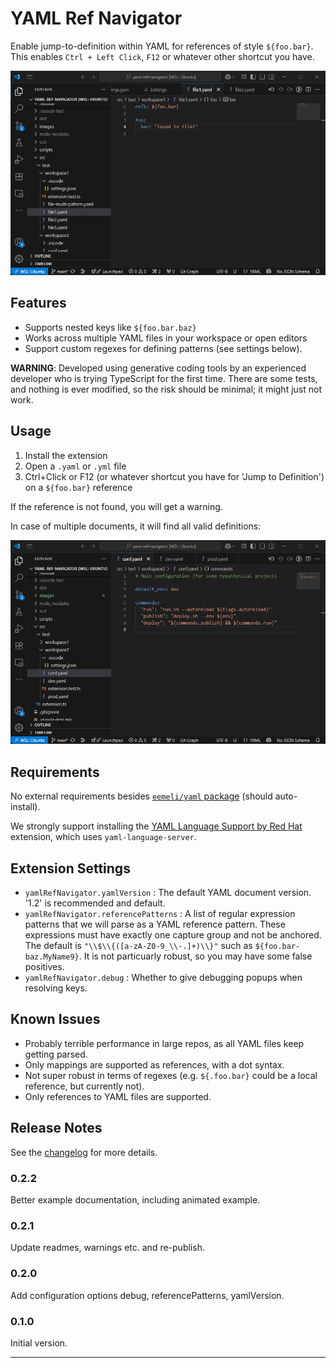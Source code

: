 # YAML Ref Navigator

Enable jump-to-definition within YAML for references of style `${foo.bar}`.
This enables `Ctrl + Left Click`, `F12` or whatever other shortcut you have.

![Simple Usage Example](images/example1.webp)

## Features

- Supports nested keys like `${foo.bar.baz}`
- Works across multiple YAML files in your workspace or open editors
- Support custom regexes for defining patterns (see settings below).

**WARNING**: Developed using generative coding tools by an experienced developer who is trying TypeScript for the first time.
There are some tests, and nothing is ever modified, so the risk should be minimal; it might just not work.

## Usage

1. Install the extension
2. Open a `.yaml` or `.yml` file
3. Ctrl+Click or F12 (or whatever shortcut you have for 'Jump to Definition') on a `${foo.bar}` reference

If the reference is not found, you will get a warning.

In case of multiple documents, it will find all valid definitions:

![Multiple References Example](images/example2.webp)

## Requirements

No external requirements besides [`eemeli/yaml` package](https://eemeli.org/yaml/#yaml) (should auto-install).

We strongly support installing the
[YAML Language Support by Red Hat](https://marketplace.visualstudio.com/items?itemName=redhat.vscode-yaml)
extension, which uses `yaml-language-server`.

## Extension Settings

- `yamlRefNavigator.yamlVersion` : The default YAML document version. '1.2' is recommended and default.
- `yamlRefNavigator.referencePatterns` : A list of regular expression patterns
  that we will parse as a YAML reference pattern. These expressions must have exactly one capture group
  and not be anchored. The default is `"\\$\\{([a-zA-Z0-9_\\-.]+)\\}"` such as `${foo.bar-baz.MyName9}`.
  It is not particuarly robust, so you may have some false positives.
- `yamlRefNavigator.debug` : Whether to give debugging popups when resolving keys.

## Known Issues

- Probably terrible performance in large repos, as all YAML files keep getting parsed.
- Only mappings are supported as references, with a dot syntax.
- Not super robust in terms of regexes (e.g. `${.foo.bar}` could be a local reference, but currently not).
- Only references to YAML files are supported.

## Release Notes

See the [changelog](./CHANGELOG.md) for more details.

### 0.2.2

Better example documentation, including animated example.

### 0.2.1

Update readmes, warnings etc. and re-publish.

### 0.2.0

Add configuration options debug, referencePatterns, yamlVersion.

### 0.1.0

Initial version.

---
